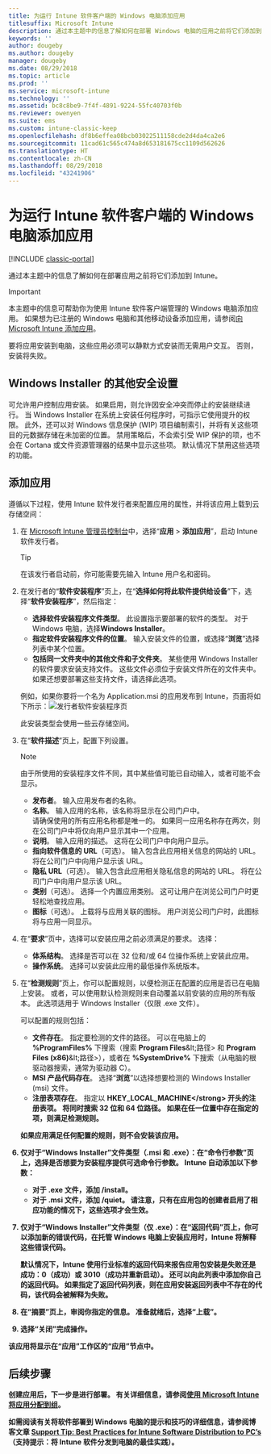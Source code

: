 ```yaml
---
title: 为运行 Intune 软件客户端的 Windows 电脑添加应用
titlesuffix: Microsoft Intune
description: 通过本主题中的信息了解如何在部署 Windows 电脑的应用之前将它们添加到 Intune。
keywords: ''
author: dougeby
ms.author: dougeby
manager: dougeby
ms.date: 08/29/2018
ms.topic: article
ms.prod: ''
ms.service: microsoft-intune
ms.technology: ''
ms.assetid: bc8c8be9-7f4f-4891-9224-55fc40703f0b
ms.reviewer: owenyen
ms.suite: ems
ms.custom: intune-classic-keep
ms.openlocfilehash: df8b6effea08bcb03022511158cde2d4da4ca2e6
ms.sourcegitcommit: 11cad61c565c474a8d653181675cc1109d562626
ms.translationtype: HT
ms.contentlocale: zh-CN
ms.lasthandoff: 08/29/2018
ms.locfileid: "43241906"
---
```

# <a name="add-apps-for-windows-pcs-that-run-the-intune-software-client"></a>为运行 Intune 软件客户端的 Windows 电脑添加应用

[!INCLUDE [classic-portal](includes/classic-portal.md)]

通过本主题中的信息了解如何在部署应用之前将它们添加到 Intune。

> [!IMPORTANT]
> 本主题中的信息可帮助你为使用 Intune 软件客户端管理的 Windows 电脑添加应用。 如果想为已注册的 Windows 电脑和其他移动设备添加应用，请参阅[向 Microsoft Intune 添加应用](apps-add.md)。

要将应用安装到电脑，这些应用必须可以静默方式安装而无需用户交互。 否则，安装将失败。

## <a name="additional-security-settings-for-windows-installer"></a>Windows Installer 的其他安全设置
可允许用户控制应用安装。 如果启用，则允许因安全冲突而停止的安装继续进行。 当 Windows Installer 在系统上安装任何程序时，可指示它使用提升的权限。 此外，还可以对 Windows 信息保护 (WIP) 项目编制索引，并将有关这些项目的元数据存储在未加密的位置。 禁用策略后，不会索引受 WIP 保护的项，也不会在 Cortana 或文件资源管理器的结果中显示这些项。 默认情况下禁用这些选项的功能。 

## <a name="add-the-app"></a>添加应用
遵循以下过程，使用 Intune 软件发行者来配置应用的属性，并将该应用上载到云存储空间：

1. 在 [Microsoft Intune 管理员控制台](https://manage.microsoft.com)中，选择“**应用** &gt; **添加应用**”，启动 Intune 软件发行者。

   > [!TIP]
   > 在该发行者启动前，你可能需要先输入 Intune 用户名和密码。

2. 在发行者的“**软件安装程序**”页上，在“**选择如何将此软件提供给设备**”下，选择“**软件安装程序**”，然后指定：

   - **选择软件安装程序文件类型**。 此设置指示要部署的软件的类型。 对于 Windows 电脑，选择**Windows Installer**。
   - **指定软件安装程序文件的位置**。 输入安装文件的位置，或选择“**浏览**”选择列表中某个位置。
   - **包括同一文件夹中的其他文件和子文件夹**。 某些使用 Windows Installer 的软件要求安装支持文件。 这些文件必须位于安装文件所在的文件夹中。 如果还想要部署这些支持文件，请选择此选项。

   例如，如果你要将一个名为 Application.msi 的应用发布到 Intune，页面将如下所示：![发行者软件安装程序页](media/publisher-for-pc.png)

   此安装类型会使用一些云存储空间。

3. 在“**软件描述**”页上，配置下列设置。

   > [!NOTE]
   > 由于所使用的安装程序文件不同，其中某些值可能已自动输入，或者可能不会显示。

   - **发布者**。 输入应用发布者的名称。
   - **名称**。 输入应用的名称，该名称将显示在公司门户中。<br />请确保使用的所有应用名称都是唯一的。 如果同一应用名称存在两次，则在公司门户中将仅向用户显示其中一个应用。
   - **说明**。 输入应用的描述。 这将在公司门户中向用户显示。
   - **指向软件信息的 URL**（可选）。 输入包含此应用相关信息的网站的 URL。 将在公司门户中向用户显示该 URL。
   - **隐私 URL**（可选）。 输入包含此应用相关隐私信息的网站的 URL。 将在公司门户中向用户显示该 URL。
   - **类别**（可选）。 选择一个内置应用类别。 这可让用户在浏览公司门户时更轻松地查找应用。
   - **图标**（可选）。 上载将与应用关联的图标。 用户浏览公司门户时，此图标将与应用一同显示。

4. 在“**要求**”页中，选择可以安装应用之前必须满足的要求。 选择：

   - **体系结构**。 选择是否可以在 32 位和/或 64 位操作系统上安装此应用。
   - **操作系统**。 选择可以安装此应用的最低操作系统版本。

5. 在“**检测规则**”页上，你可以配置规则，以便检测正在配置的应用是否已在电脑上安装。 或者，可以使用默认检测规则来自动覆盖以前安装的应用的所有版本。 此选项适用于 Windows Installer（仅限 .exe 文件）。

   可以配置的规则包括：
   - **文件存在**。 指定要检测的文件的路径。 可以在电脑上的 **%ProgramFiles%** 下搜索（搜索 **Program Files**\&lt;路径&gt; 和 **Program Files (x86)**\&lt;路径&gt;），或者在 **%SystemDrive%** 下搜索（从电脑的根驱动器搜索，通常为驱动器 C）。
   - **MSI 产品代码存在**。 选择“**浏览**”以选择想要检测的 Windows Installer (msi) 文件。
   - <strong>注册表项存在</strong>。 指定以 <strong>HKEY_LOCAL_MACHINE\</strong> 开头的注册表项。 将同时搜索 32 位和 64 位路径。 如果在任一位置中存在指定的项，则满足检测规则。

   如果应用满足任何配置的规则，则不会安装该应用。

6. 仅对于“**Windows Installer**”文件类型（.msi 和 .exe）：在“**命令行参数**”页上，选择是否想要为安装程序提供可选命令行参数。
   Intune 自动添加以下参数：
   - 对于 .exe 文件，添加 **/install**。
   - 对于 .msi 文件，添加 **/quiet**。
   请注意，只有在应用包的创建者启用了相应功能的情况下，这些选项才会生效。

7. 仅对于“**Windows Installer**”文件类型（仅 .exe）：在“**返回代码**”页上，你可以添加新的错误代码，在托管 Windows 电脑上安装应用时，Intune 将解释这些错误代码。

   默认情况下，Intune 使用行业标准的返回代码来报告应用包安装是失败还是成功：**0**（成功）或 **3010**（成功并重新启动）。 还可以向此列表中添加你自己的返回代码。 如果指定了返回代码列表，则在应用安装返回列表中不存在的代码，该代码会被解释为失败。

8. 在“**摘要**”页上，审阅你指定的信息。 准备就绪后，选择“**上载**”。

9. 选择“关闭”完成操作。

该应用将显示在“应用”工作区的“应用”节点中。

## <a name="next-steps"></a>后续步骤

创建应用后，下一步是进行部署。 有关详细信息，请参阅[使用 Microsoft Intune 将应用分配到组](apps-deploy.md)。

如需阅读有关将软件部署到 Windows 电脑的提示和技巧的详细信息，请参阅博客文章 [Support Tip: Best Practices for Intune Software Distribution to PC’s](https://blogs.technet.microsoft.com/intunesupport/2016/06/13/support-tip-best-practices-for-intune-software-distribution-to-pcs/)（支持提示：将 Intune 软件分发到电脑的最佳实践）。
